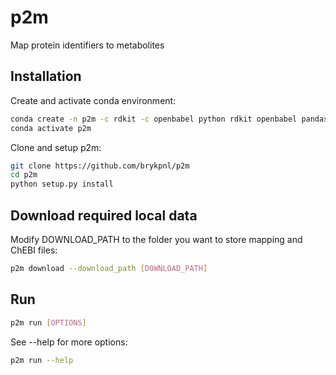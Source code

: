# p2m
Map protein identifiers to metabolites

## Installation
Create and activate conda environment:

```bash
conda create -n p2m -c rdkit -c openbabel python rdkit openbabel pandas
conda activate p2m
```

Clone and setup p2m:

```bash
git clone https://github.com/brykpnl/p2m
cd p2m
python setup.py install
```

## Download required local data

Modify DOWNLOAD_PATH to the folder you want to store mapping and ChEBI files:

```bash
p2m download --download_path [DOWNLOAD_PATH]
```

## Run

```bash
p2m run [OPTIONS]
```

See --help for more options:

```bash
p2m run --help
```


